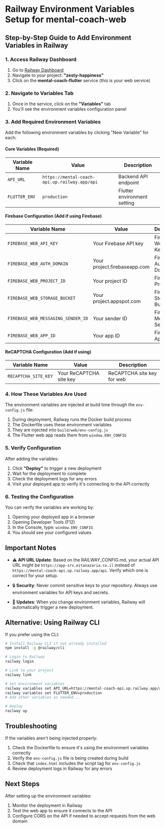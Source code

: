 # Railway Environment Variables Setup for mental-coach-web

## Step-by-Step Guide to Add Environment Variables in Railway

### 1. Access Railway Dashboard
1. Go to [Railway Dashboard](https://railway.app/dashboard)
2. Navigate to your project: **"zesty-happiness"**
3. Click on the **mental-coach-flutter** service (this is your web service)

### 2. Navigate to Variables Tab
1. Once in the service, click on the **"Variables"** tab
2. You'll see the environment variables configuration panel

### 3. Add Required Environment Variables

Add the following environment variables by clicking "New Variable" for each:

#### Core Variables (Required)
| Variable Name | Value | Description |
|--------------|-------|-------------|
| `API_URL` | `https://mental-coach-api.up.railway.app/api` | Backend API endpoint |
| `FLUTTER_ENV` | `production` | Flutter environment setting |

#### Firebase Configuration (Add if using Firebase)
| Variable Name | Value | Description |
|--------------|-------|-------------|
| `FIREBASE_WEB_API_KEY` | Your Firebase API key | Firebase Web API Key |
| `FIREBASE_WEB_AUTH_DOMAIN` | Your project.firebaseapp.com | Firebase Auth Domain |
| `FIREBASE_WEB_PROJECT_ID` | Your project ID | Firebase Project ID |
| `FIREBASE_WEB_STORAGE_BUCKET` | Your project.appspot.com | Firebase Storage Bucket |
| `FIREBASE_WEB_MESSAGING_SENDER_ID` | Your sender ID | Firebase Messaging Sender ID |
| `FIREBASE_WEB_APP_ID` | Your app ID | Firebase App ID |

#### ReCAPTCHA Configuration (Add if using)
| Variable Name | Value | Description |
|--------------|-------|-------------|
| `RECAPTCHA_SITE_KEY` | Your ReCAPTCHA site key | ReCAPTCHA site key for web |

### 4. How These Variables Are Used

The environment variables are injected at build time through the `env-config.js` file:

1. During deployment, Railway runs the Docker build process
2. The Dockerfile uses these environment variables
3. They are injected into `build/web/env-config.js`
4. The Flutter web app reads them from `window.ENV_CONFIG`

### 5. Verify Configuration

After adding the variables:
1. Click **"Deploy"** to trigger a new deployment
2. Wait for the deployment to complete
3. Check the deployment logs for any errors
4. Visit your deployed app to verify it's connecting to the API correctly

### 6. Testing the Configuration

You can verify the variables are working by:
1. Opening your deployed app in a browser
2. Opening Developer Tools (F12)
3. In the Console, type: `window.ENV_CONFIG`
4. You should see your configured values

## Important Notes

- ⚠️ **API URL Update**: Based on the RAILWAY_CONFIG.md, your actual API URL might be `https://app-srv.eitanazaria.co.il` instead of `https://mental-coach-api.up.railway.app/api`. Verify which one is correct for your setup.

- 🔒 **Security**: Never commit sensitive keys to your repository. Always use environment variables for API keys and secrets.

- 🔄 **Updates**: When you change environment variables, Railway will automatically trigger a new deployment.

## Alternative: Using Railway CLI

If you prefer using the CLI:

```bash
# Install Railway CLI if not already installed
npm install -g @railway/cli

# Login to Railway
railway login

# Link to your project
railway link

# Set environment variables
railway variables set API_URL=https://mental-coach-api.up.railway.app/api
railway variables set FLUTTER_ENV=production
# Add other variables as needed...

# Deploy
railway up
```

## Troubleshooting

If the variables aren't being injected properly:

1. Check the Dockerfile to ensure it's using the environment variables correctly
2. Verify the `env-config.js` file is being created during build
3. Check that `index.html` includes the script tag for `env-config.js`
4. Review deployment logs in Railway for any errors

## Next Steps

After setting up the environment variables:
1. Monitor the deployment in Railway
2. Test the web app to ensure it connects to the API
3. Configure CORS on the API if needed to accept requests from the web domain
